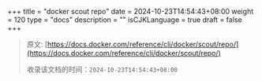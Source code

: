 +++
title = "docker scout repo"
date = 2024-10-23T14:54:43+08:00
weight = 120
type = "docs"
description = ""
isCJKLanguage = true
draft = false
+++

> 原文: [https://docs.docker.com/reference/cli/docker/scout/repo/](https://docs.docker.com/reference/cli/docker/scout/repo/)
>
> 收录该文档的时间：`2024-10-23T14:54:43+08:00`
